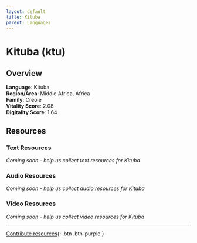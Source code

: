 ```yaml
---
layout: default
title: Kituba
parent: Languages
---
```


# Kituba (ktu)

## Overview

**Language**: Kituba  
**Region/Area**: Middle Africa, Africa  
**Family**: Creole  
**Vitality Score**: 2.08  
**Digitality Score**: 1.64  

## Resources

### Text Resources
*Coming soon - help us collect text resources for Kituba*

### Audio Resources
*Coming soon - help us collect audio resources for Kituba*

### Video Resources
*Coming soon - help us collect video resources for Kituba*

---

[Contribute resources](https://fairtrain.github.io/){: .btn .btn-purple }
